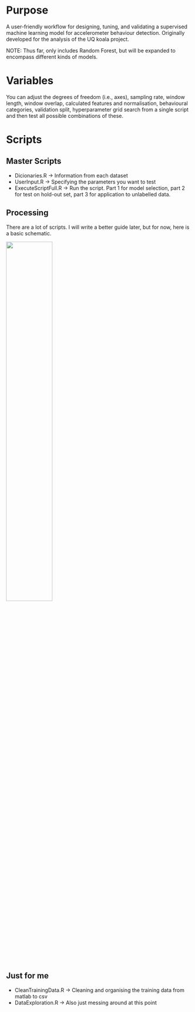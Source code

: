 # Purpose
A user-friendly workflow for designing, tuning, and validating a supervised machine learning model for accelerometer behaviour detection. Originally developed for the analysis of the UQ koala project.

NOTE: Thus far, only includes Random Forest, but will be expanded to encompass different kinds of models.

# Variables
You can adjust the degrees of freedom (i.e., axes), sampling rate, window length, window overlap, calculated features and normalisation, behavioural categories, validation split,  hyperparameter grid search from a single script and then test all possible combinations of these.

# Scripts
## Master Scripts
- Dicionaries.R -> Information from each dataset
- UserInput.R -> Specifying the parameters you want to test
- ExecuteScriptFull.R -> Run the script. Part 1 for model selection, part 2 for test on hold-out set, part 3 for application to unlabelled data.

## Processing
There are a lot of scripts. I will write a better guide later, but for now, here is a basic schematic.

<img src="https://github.com/OakAlice/KoalaAnalysis/assets/127095766/72bc0072-4d1f-4c81-b5f5-09a65c3de276" width="50%">

## Just for me
- CleanTrainingData.R -> Cleaning and organising the training data from matlab to csv
- DataExploration.R -> Also just messing around at this point
